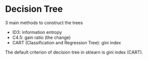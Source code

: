 # Decision Tree

3 main methods to construct the trees
- ID3: information entropy 
- C4.5: gain ratio (the change)
- CART (Classification and Regression Tree): gini index

The default criterion of decision tree in sklearn is gini index (CART).